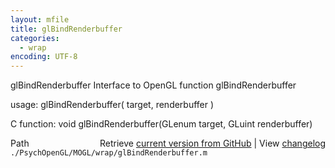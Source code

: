 ```yaml
---
layout: mfile
title: glBindRenderbuffer
categories:
  - wrap
encoding: UTF-8
---
```


glBindRenderbuffer  Interface to OpenGL function glBindRenderbuffer  

usage:  glBindRenderbuffer( target, renderbuffer )  

C function:  void glBindRenderbuffer(GLenum target, GLuint renderbuffer)  


<div class="code_header" style="text-align:right;">
  <span style="float:left;">Path&nbsp;&nbsp;</span> <span class="counter">Retrieve <a href=
  "https://raw.github.com/Psychtoolbox-3/Psychtoolbox-3/beta/./PsychOpenGL/MOGL/wrap/glBindRenderbuffer.m">current version from GitHub</a> | View <a href=
  "https://github.com/Psychtoolbox-3/Psychtoolbox-3/commits/beta/./PsychOpenGL/MOGL/wrap/glBindRenderbuffer.m">changelog</a></span>
</div>
<div class="code">
  <code>./PsychOpenGL/MOGL/wrap/glBindRenderbuffer.m</code>
</div>
